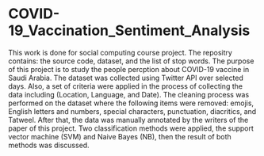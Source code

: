# COVID-19_Vaccination_Sentiment_Analysis
This work is done for social computing course project. The repositry contains: the source code, dataset, and the list of stop words. The purpose of this project is to study the people percption about COVID-19 vaccine in Saudi Arabia. The dataset was collected using Twitter API over selected days. Also, a set of criteria were applied in the process of collecting the data including (Location, Language, and Date). The cleaning process was performed on the dataset where the following items were removed: emojis, English letters and numbers, special characters, punctuation, diacritics, and Tatweel. After that, the data was manually annotated by the writers of the paper of this project. Two classification methods were applied, the support vector machine (SVM) and Naive Bayes (NB), then the result of both methods was discussed.
